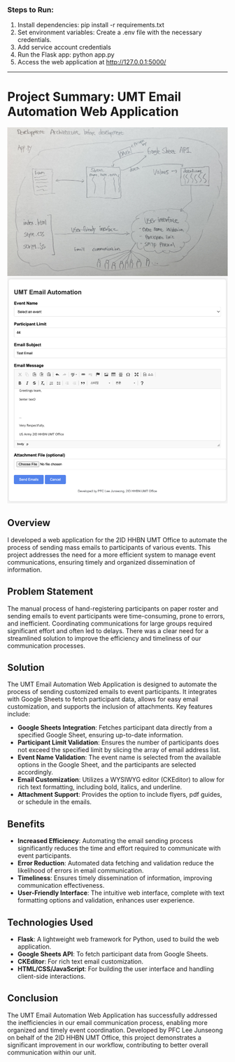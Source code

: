 ### Steps to Run:
1. Install dependencies: pip install -r requirements.txt
2. Set environment variables: Create a .env file with the necessary credentials.
3. Add service account credentials
4. Run the Flask app: python app.py
5. Access the web application at http://127.0.0.1:5000/
-----
# Project Summary: UMT Email Automation Web Application
![screenshot](drawing.jpg)
![screenshot](screenshot.png)
## Overview
I developed a web application for the 2ID HHBN UMT Office to automate the process of sending mass emails to participants of various events. This project addresses the need for a more efficient system to manage event communications, ensuring timely and organized dissemination of information.

## Problem Statement
The manual process of hand-registering participants on paper roster and sending emails to event participants were time-consuming, prone to errors, and inefficient. Coordinating communications for large groups required significant effort and often led to delays. There was a clear need for a streamlined solution to improve the efficiency and timeliness of our communication processes.

## Solution
The UMT Email Automation Web Application is designed to automate the process of sending customized emails to event participants. It integrates with Google Sheets to fetch participant data, allows for easy email customization, and supports the inclusion of attachments. Key features include:

- **Google Sheets Integration**: Fetches participant data directly from a specified Google Sheet, ensuring up-to-date information.
- **Participant Limit Validation**: Ensures the number of participants does not exceed the specified limit by slicing the array of email address list.
- **Event Name Validation**: The event name is selected from the available options in the Google Sheet, and the participants are selected accordingly.
- **Email Customization**: Utilizes a WYSIWYG editor (CKEditor) to allow for rich text formatting, including bold, italics, and underline.
- **Attachment Support**: Provides the option to include flyers, pdf guides, or schedule in the emails.

## Benefits
- **Increased Efficiency**: Automating the email sending process significantly reduces the time and effort required to communicate with event participants.
- **Error Reduction**: Automated data fetching and validation reduce the likelihood of errors in email communication.
- **Timeliness**: Ensures timely dissemination of information, improving communication effectiveness.
- **User-Friendly Interface**: The intuitive web interface, complete with text formatting options and validation, enhances user experience.

## Technologies Used
- **Flask**: A lightweight web framework for Python, used to build the web application.
- **Google Sheets API**: To fetch participant data from Google Sheets.
- **CKEditor**: For rich text email customization.
- **HTML/CSS/JavaScript**: For building the user interface and handling client-side interactions.

## Conclusion
The UMT Email Automation Web Application has successfully addressed the inefficiencies in our email communication process, enabling more organized and timely event coordination. Developed by PFC Lee Junseong on behalf of the 2ID HHBN UMT Office, this project demonstrates a significant improvement in our workflow, contributing to better overall communication within our unit.
